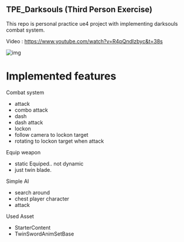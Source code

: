 ## TPE_Darksouls (Third Person Exercise)

This repo is personal practice ue4 project with implementing darksouls combat system.

Video : <https://www.youtube.com/watch?v=R4pQndIzbyc&t=38s>



![img](https://imgur.com/ZhJ8VdJ.png)


Implemented features
====================
Combat system
- attack
- combo attack
- dash
- dash attack
- lockon
- follow camera to lockon target
- rotating to lockon target when attack

Equip weapon
- static Equiped.. not dynamic
- just twin blade.

Simple AI
- search around
- chest player character
- attack

Used Asset
- StarterContent
- TwinSwordAnimSetBase
